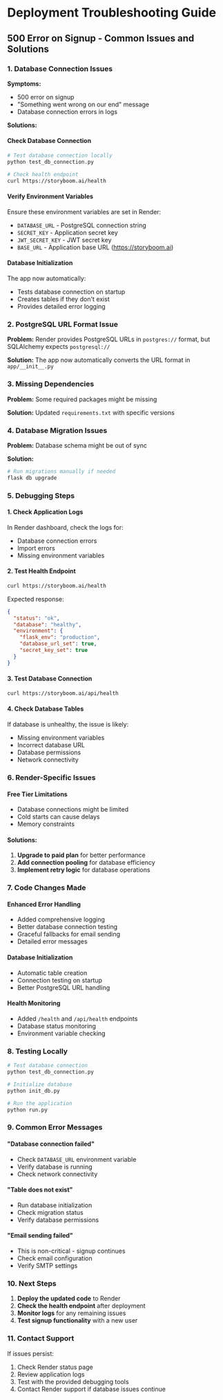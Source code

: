# Deployment Troubleshooting Guide

## 500 Error on Signup - Common Issues and Solutions

### 1. Database Connection Issues

**Symptoms:**
- 500 error on signup
- "Something went wrong on our end" message
- Database connection errors in logs

**Solutions:**

#### Check Database Connection
```bash
# Test database connection locally
python test_db_connection.py

# Check health endpoint
curl https://storyboom.ai/health
```

#### Verify Environment Variables
Ensure these environment variables are set in Render:
- `DATABASE_URL` - PostgreSQL connection string
- `SECRET_KEY` - Application secret key
- `JWT_SECRET_KEY` - JWT secret key
- `BASE_URL` - Application base URL (https://storyboom.ai)

#### Database Initialization
The app now automatically:
- Tests database connection on startup
- Creates tables if they don't exist
- Provides detailed error logging

### 2. PostgreSQL URL Format Issue

**Problem:** Render provides PostgreSQL URLs in `postgres://` format, but SQLAlchemy expects `postgresql://`

**Solution:** The app now automatically converts the URL format in `app/__init__.py`

### 3. Missing Dependencies

**Problem:** Some required packages might be missing

**Solution:** Updated `requirements.txt` with specific versions

### 4. Database Migration Issues

**Problem:** Database schema might be out of sync

**Solution:**
```bash
# Run migrations manually if needed
flask db upgrade
```

### 5. Debugging Steps

#### 1. Check Application Logs
In Render dashboard, check the logs for:
- Database connection errors
- Import errors
- Missing environment variables

#### 2. Test Health Endpoint
```bash
curl https://storyboom.ai/health
```

Expected response:
```json
{
  "status": "ok",
  "database": "healthy",
  "environment": {
    "flask_env": "production",
    "database_url_set": true,
    "secret_key_set": true
  }
}
```

#### 3. Test Database Connection
```bash
curl https://storyboom.ai/api/health
```

#### 4. Check Database Tables
If database is unhealthy, the issue is likely:
- Missing environment variables
- Incorrect database URL
- Database permissions
- Network connectivity

### 6. Render-Specific Issues

#### Free Tier Limitations
- Database connections might be limited
- Cold starts can cause delays
- Memory constraints

#### Solutions:
1. **Upgrade to paid plan** for better performance
2. **Add connection pooling** for database efficiency
3. **Implement retry logic** for database operations

### 7. Code Changes Made

#### Enhanced Error Handling
- Added comprehensive logging
- Better database connection testing
- Graceful fallbacks for email sending
- Detailed error messages

#### Database Initialization
- Automatic table creation
- Connection testing on startup
- Better PostgreSQL URL handling

#### Health Monitoring
- Added `/health` and `/api/health` endpoints
- Database status monitoring
- Environment variable checking

### 8. Testing Locally

```bash
# Test database connection
python test_db_connection.py

# Initialize database
python init_db.py

# Run the application
python run.py
```

### 9. Common Error Messages

#### "Database connection failed"
- Check `DATABASE_URL` environment variable
- Verify database is running
- Check network connectivity

#### "Table does not exist"
- Run database initialization
- Check migration status
- Verify database permissions

#### "Email sending failed"
- This is non-critical - signup continues
- Check email configuration
- Verify SMTP settings

### 10. Next Steps

1. **Deploy the updated code** to Render
2. **Check the health endpoint** after deployment
3. **Monitor logs** for any remaining issues
4. **Test signup functionality** with a new user

### 11. Contact Support

If issues persist:
1. Check Render status page
2. Review application logs
3. Test with the provided debugging tools
4. Contact Render support if database issues continue 